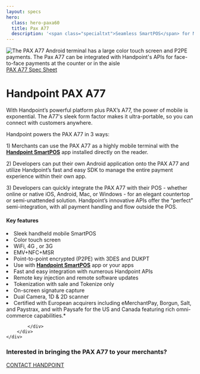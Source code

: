 ```yaml
---
layout: specs
hero: 
  class: hero-paxa60
  title: Pax A77
  description: '<span class="specialtxt">Seamless SmartPOS</span> for Mobile<br>Unified Checkouts'
---
```


<div class="section section-internal">
	<div class="container">
		<div class="row">
			<div class="col-md-3 col-sm-4 section-internal-left">
				<img src="https://handpoint.imgix.net/Website%20refresh%20photos/product-images/a77_2views.png?w=250&trim=auto" class="img-responsive" alt="The PAX A77 Android terminal has a large color touch screen and P2PE payments. The Pax A77 can be integrated with Handpoint's APIs for face-to-face payments at the counter or in the aisle"/>
				<a class="btn btn-default bt-custom-out" href="https://handpoint.imgix.net/Website%20refresh%20photos/spec-sheets/SpecSheets_PaxA920.pdf" role="button">PAX A77 Spec Sheet</a>
			</div>
			<div class="col-md-8 col-sm-8">
				<h1>Handpoint PAX A77</h1>
				<p>With Handpoint’s powerful platform plus PAX’s A77, the power of mobile is exponential. The A77's sleek form factor makes it ultra-portable, so you can connect with customers anywhere. </p>  
				<p>Handpoint powers the PAX A77 in 3 ways:</p>
				<p>1) Merchants can use the PAX A77 as a highly mobile terminal with the <b><a href="https://handpoint.imgix.net/Website%20refresh%20photos/spec-sheets/Handpoint%20SmartPOS%20Quick%20Start%20Guide%20v.0621.pdf">Handpoint SmartPOS</a></b> app installed directly on the reader.</p>
				<p>2) Developers can put their own Android application onto the PAX A77 and utilize Handpoint’s fast and easy SDK to manage the entire payment experience within their own app.</p>
				<p>3) Developers can quickly integrate the PAX A77 with their POS  - whether online or native iOS, Android, Mac, or Windows -  for an elegant countertop or semi-unattended solution.  Handpoint’s innovative APIs offer the “perfect” semi-integration, with all payment handling and flow outside the POS.</p>
				<h4>Key features</h4>
				<li>Sleek handheld mobile SmartPOS</li>
				<li>Color touch screen</li>
				<li>WiFi, 4G , or 3G</li>
				<li>EMV+NFC+MSR</li>
				<li>Point-to-point encrypted (P2PE) with 3DES and DUKPT</li>
				<li>Use with <b><a href="https://handpoint.imgix.net/Website%20refresh%20photos/spec-sheets/Handpoint%20SmartPOS%20Quick%20Start%20Guide%20v.0621.pdf">Handpoint SmartPOS</a></b> app or your apps</li>
				<li>Fast and easy integration with numerous Handpoint APIs</li>
				<li>Remote key injection and remote software updates</li>
				<li>Tokenization with sale and Tokenize only</li>
				<li>On-screen signature capture</li>
				<li>Dual Camera, 1D & 2D scanner</li>
				<li>Certified with European acquirers including eMerchantPay, Borgun, Salt, and Paystrax, and with Paysafe for the US and Canada featuring rich omni-commerce capabilities.*</li>
			
				
			</div>
		</div>
	</div>
</div>
<!-- END main content -->
	
<div class="section section-form">
	<div class="container">
		<h3>Interested in bringing the PAX A77 to your merchants?</h3>
		<a class="btn btn-default bt-custom-out-wh" href="/contact" role="button">CONTACT HANDPOINT</a>
	</div>	
</div>
